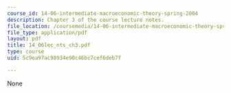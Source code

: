 ```yaml
---
course_id: 14-06-intermediate-macroeconomic-theory-spring-2004
description: Chapter 3 of the course lecture notes.
file_location: /coursemedia/14-06-intermediate-macroeconomic-theory-spring-2004/5c9ea97ac98934e90c46bc7cef6deb7f_14_06lec_nts_ch3.pdf
file_type: application/pdf
layout: pdf
title: 14_06lec_nts_ch3.pdf
type: course
uid: 5c9ea97ac98934e90c46bc7cef6deb7f

---
```

None